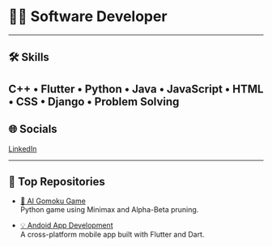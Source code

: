 # 👨‍💻 Software Developer
---

## 🛠️ Skills
C++ • Flutter • Python • Java • JavaScript • HTML • CSS • Django • Problem Solving
---

## 🌐 Socials
[LinkedIn](https://linkedin.com/in/rania-raafat-694b0b261) 

---

## 📌 Top Repositories

- [🤖 AI Gomoku Game](https://github.com/mohrael/Gomoku-Game)  
  Python game using Minimax and Alpha-Beta pruning.

- [💡 Andoid App Development](https://github.com//mohrael/Mobile-Apps)  
  A cross-platform mobile app built with Flutter and Dart.
